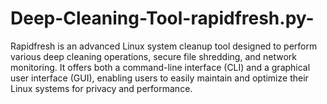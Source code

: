 # Deep-Cleaning-Tool-rapidfresh.py-
Rapidfresh is an advanced Linux system cleanup tool designed to perform various deep cleaning operations, secure file shredding, and network monitoring. It offers both a command-line interface (CLI) and a graphical user interface (GUI), enabling users to easily maintain and optimize their Linux systems for privacy and performance.
